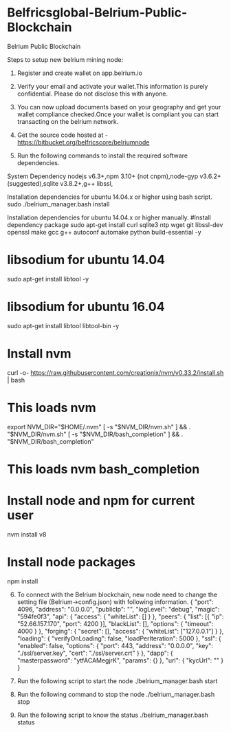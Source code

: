 # Belfricsglobal-Belrium-Public-Blockchain
Belrium Public Blockchain 

Steps to setup new belrium mining node:

1. Register and create wallet on app.belrium.io

2. Verify your email and activate your wallet.This information is purely confidential. Please do not disclose this with anyone.

3. You can now upload documents based on your geography and get your wallet compliance checked.Once your wallet is compliant you can start transacting on the belrium network.

4. Get the source code hosted at - https://bitbucket.org/belfricscore/belriumnode

5. Run the following commands to install the required software dependencies.

System Dependency
nodejs v6.3+,npm 3.10+ (not cnpm),node-gyp v3.6.2+ (suggested),sqlite v3.8.2+,g++
libssl,

Installation dependencies for ubuntu 14.04.x or higher using bash script.
sudo ./belrium_manager.bash install

Installation dependencies for ubuntu 14.04.x or higher manually.
#Install dependency package
sudo apt-get install curl sqlite3 ntp wget git libssl-dev openssl make gcc g++ autoconf automake python build-essential -y

# libsodium for ubuntu 14.04
sudo apt-get install libtool -y

# libsodium for ubuntu 16.04
sudo apt-get install libtool libtool-bin -y

# Install nvm
curl -o- https://raw.githubusercontent.com/creationix/nvm/v0.33.2/install.sh | bash

# This loads nvm
export NVM_DIR="$HOME/.nvm"
[ -s "$NVM_DIR/nvm.sh" ] && \. "$NVM_DIR/nvm.sh" 
[ -s "$NVM_DIR/bash_completion" ] && \. "$NVM_DIR/bash_completion" 
# This loads nvm bash_completion

# Install node and npm for current user
nvm install v8

# Install node packages
npm install

6. To connect with the Belrium blockchain, new node need to change the setting file (Belrium->config.json) with following information.
{
	"port": 4096,
	"address": "0.0.0.0",
	"publicIp": "",
	"logLevel": "debug",
	"magic": "594fe0f3",
	"api": {
		"access": {
			"whiteList": []
		}
	},
	"peers": {
		"list": [{
			"ip": "52.66.157.170",
			"port": 4200
		}],
		"blackList": [],
		"options": {
			"timeout": 4000
		}
	},
	"forging": {
		"secret": [],
		"access": {
			"whiteList": ["127.0.0.1"]
		}
	},
	"loading": {
		"verifyOnLoading": false,
		"loadPerIteration": 5000
	},
	"ssl": {
		"enabled": false,
		"options": {
			"port": 443,
			"address": "0.0.0.0",
			"key": "./ssl/server.key",
			"cert": "./ssl/server.crt"
		}
	},
	"dapp": {
		"masterpassword": "ytfACAMegjrK",
		"params": {}
	},
	"url": {
		"kycUrl": ""
	}
}


7. Run the following script to start the node
./belrium_manager.bash start

8. Run the following command to stop the node
./belrium_manager.bash stop

9. Run the following script to know the status
./belrium_manager.bash status
